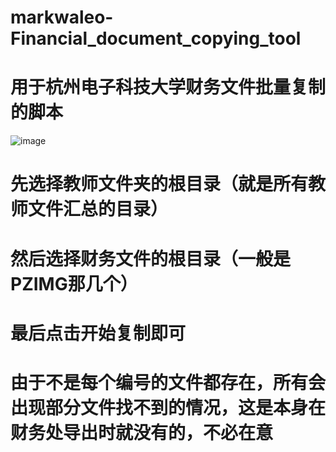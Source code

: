 # markwaleo-Financial_document_copying_tool
# 用于杭州电子科技大学财务文件批量复制的脚本
![image](https://github.com/user-attachments/assets/5dd55175-46f7-424d-aacb-56f1e9b35684)
# 先选择教师文件夹的根目录（就是所有教师文件汇总的目录）
# 然后选择财务文件的根目录（一般是PZIMG那几个）
# 最后点击开始复制即可
# 由于不是每个编号的文件都存在，所有会出现部分文件找不到的情况，这是本身在财务处导出时就没有的，不必在意
